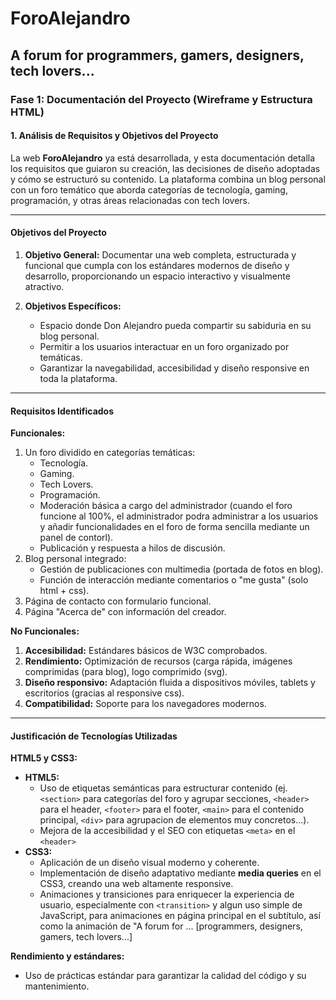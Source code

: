 # ForoAlejandro
## A forum for programmers, gamers, designers, tech lovers...

### **Fase 1: Documentación del Proyecto (Wireframe y Estructura HTML)**

#### **1. Análisis de Requisitos y Objetivos del Proyecto**

La web **ForoAlejandro** ya está desarrollada, y esta documentación detalla los requisitos que guiaron su creación, las decisiones de diseño adoptadas y cómo se estructuró su contenido. La plataforma combina un blog personal con un foro temático que aborda categorías de tecnología, gaming, programación, y otras áreas relacionadas con tech lovers.

---

#### **Objetivos del Proyecto**

1. **Objetivo General:**
   Documentar una web completa, estructurada y funcional que cumpla con los estándares modernos de diseño y desarrollo, proporcionando un espacio interactivo y visualmente atractivo.

2. **Objetivos Específicos:**
   - Espacio donde Don Alejandro pueda compartir su sabiduria en su blog personal.
   - Permitir a los usuarios interactuar en un foro organizado por temáticas.
   - Garantizar la navegabilidad, accesibilidad y diseño responsive en toda la plataforma.

---

#### **Requisitos Identificados**

**Funcionales:**
1. Un foro dividido en categorías temáticas:
   - Tecnología.
   - Gaming.
   - Tech Lovers.
   - Programación.
   - Moderación básica a cargo del administrador (cuando el foro funcione al 100%, el administrador podra administrar a los usuarios y añadir funcionalidades en el foro de forma sencilla mediante un panel de contorl).
   - Publicación y respuesta a hilos de discusión.
2. Blog personal integrado:
   - Gestión de publicaciones con multimedia (portada de fotos en blog).
   - Función de interacción mediante comentarios o "me gusta" (solo html + css).
3. Página de contacto con formulario funcional.
4. Página "Acerca de" con información del creador.

**No Funcionales:**
1. **Accesibilidad:** Estándares básicos de W3C comprobados.
2. **Rendimiento:** Optimización de recursos (carga rápida, imágenes comprimidas (para blog), logo comprimido (svg).
3. **Diseño responsivo:** Adaptación fluida a dispositivos móviles, tablets y escritorios (gracias al responsive css).
4. **Compatibilidad:** Soporte para los navegadores modernos.

---

#### **Justificación de Tecnologías Utilizadas**

**HTML5 y CSS3:**
- **HTML5:** 
  - Uso de etiquetas semánticas para estructurar contenido (ej. `<section>` para categorías del foro y agrupar secciones, `<header>` para el header, `<footer>` para el footer, `<main>` para el contenido principal, `<div>` para agrupacion de elementos muy concretos...).
  - Mejora de la accesibilidad y el SEO con etiquetas `<meta>` en el `<header>`
- **CSS3:**
  - Aplicación de un diseño visual moderno y coherente.
  - Implementación de diseño adaptativo mediante **media queries** en el CSS3, creando una web altamente responsive.
  - Animaciones y transiciones para enriquecer la experiencia de usuario, especialmente con `<transition>` y algun uso simple de JavaScript, para animaciones en página principal en el subtítulo, así como la animación de "A forum for ... [programmers, designers, gamers, tech lovers...]

**Rendimiento y estándares:**
- Uso de prácticas estándar para garantizar la calidad del código y su mantenimiento.
